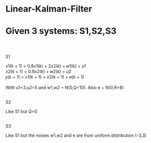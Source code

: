 # Linear-Kalman-Filter
<h1><b>Given 3 systems: S1,S2,S3</b></p></h1>
<br>
<p>S1</p>
𝑥1(𝑘 + 1) = 0.8𝑥1(𝑘) + 2𝑥2(𝑘) + 𝑤1(𝑘) + 𝑢1
<br> 𝑥2(𝑘 + 1) = 0.9𝑥2(𝑘) + 𝑤2(𝑘) + 𝑢2 
<br> 𝑦(𝑘 + 1) = 𝑥1(𝑘 + 1) + 𝑥2(𝑘 + 1) + 𝑒(𝑘 + 1)
<br>
<br>With u1=3,u2=5 and w1,w2  ~  N(0,Q=10). Also e  ~  N(0,R=6)
<br>
<br><p>S2</p>
Like S1 but Q=0
<br>
<br><p>S3</p>
Like S1 but the noises w1,w2 and e are from uniform distribution (-3,3)
<br>

